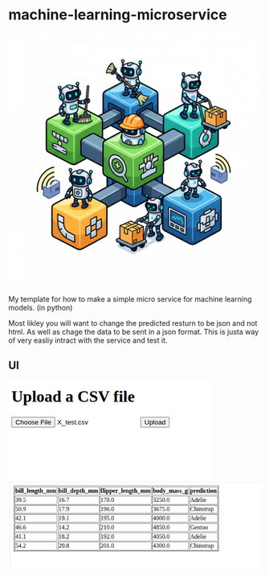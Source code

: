 # machine-learning-microservice

![icon](./doc/icon.png)

My template for how to make a simple micro service for machine learning models. (in python)


Most likley you will want to change the predicted resturn to be json and not html. 
As well as chage the data to be sent in a json format. 
This is justa way of very easliy intract with the service and test it. 


## UI

![landing page](./doc/send.png)
![prediction page](./doc/pred.png)